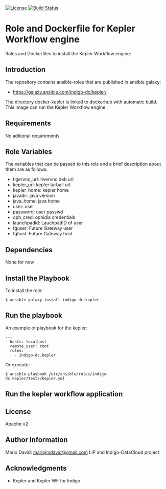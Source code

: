 [![License](http://img.shields.io/:license-apache-blue.svg?style=flat-square)](http://www.apache.org/licenses/LICENSE-2.0.html)
[![Build Status](https://travis-ci.org/indigo-dc/ansible-role-kepler.svg?branch=master)](https://travis-ci.org/indigo-dc/ansible-role-kepler)

Role and Dockerfile for Kepler Workflow engine
==============================================

Roles and Dockerfiles to install the Kepler Workflow engine:

Introduction
------------

The repository contains ansible-roles that are published in
ansible galaxy:
* https://galaxy.ansible.com/indigo-dc/kepler/

The directory docker-kepler is linked to
dockerhub with automatic build. This image can run
the Kepler Workflow engine

Requirements
------------

No aditional requirements

Role Variables
--------------

The variables that can be passed to this role and a brief description
about them are as follows.

* tigervnc_url: tivervnc deb url
* kepler_url: kepler tarball url
* kepler_home: kepler home
* javadir: java version
* java_home: java home
* user: user
* password: user passwd
* oph_cred: ophidia credentials
* launchpadid: LauchpadID of user
* fguser: Future Gateway user
* fghost: Future Gateway host

Dependencies
------------

None for now

Install the Playbook
--------------------

To install the role:

```
$ ansible-galaxy install indigo-dc.kepler
```

Run the playbook
----------------

An example of playbook for the kepler:

```
---
- hosts: localhost
  remote_user: root
  roles:
    - indigo-dc.kepler
```

Or execute:

```
$ ansible-playbook /etc/ansible/roles/indigo-dc.kepler/tests/kepler.yml
```

Run the kepler workflow application
-----------------------------------

License
-------

Apache v2

Author Information
------------------

Mario David: mariojmdavid@gmail.com
LIP and Indigo-DataCloud project

Acknowledgments
---------------

* Kepler and Kepler WF for Indigo
